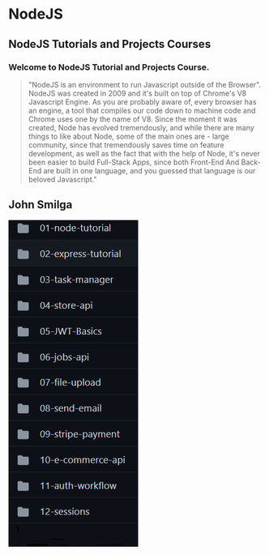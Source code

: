 # NodeJS
## NodeJS Tutorials and Projects Courses

### Welcome to NodeJS Tutorial and Projects Course.
> "NodeJS is an environment to run Javascript outside of the Browser". NodeJS was created in 2009 and it's built on top of Chrome's V8 Javascript
>  Engine. As you are probably aware of, every browser has an engine, a tool that compiles our code down to machine code and Chrome uses one by the
>  name of V8. Since the moment it was created, Node has evolved tremendously, and while there are many things to like about Node, some of the main 
>  ones are - large community, since that tremendously saves time on feature development, as well as the fact that with the help of Node, it's never
>  been easier to build Full-Stack Apps, since both Front-End And Back-End are built in one language, and you guessed that language is our beloved 
> Javascript."

## John Smilga

![Content:](https://github.com/IrinaSpasova/NodeJS/blob/main/JohnSmilga/Content.png)
